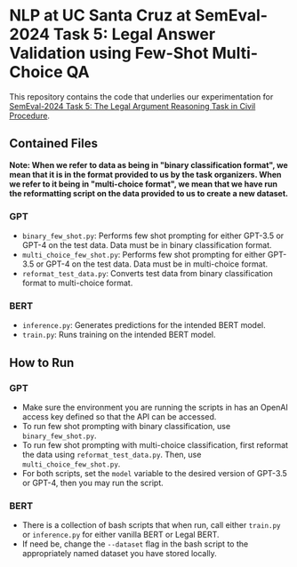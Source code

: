 # NLP at UC Santa Cruz at SemEval-2024 Task 5: Legal Answer Validation using Few-Shot Multi-Choice QA

This repository contains the code that underlies our experimentation for [SemEval-2024 Task 5: The Legal Argument Reasoning Task in Civil Procedure](https://trusthlt.github.io/semeval24/).

## Contained Files

**Note: When we refer to data as being in "binary classification format", we mean that it is in the format provided to us by the task organizers. When we refer to it being in "multi-choice format", we mean that we have run the reformatting script on the data provided to us to create a new dataset.**

### GPT

- `binary_few_shot.py`: Performs few shot prompting for either GPT-3.5 or GPT-4 on the test data. Data must be in binary classification format.
- `multi_choice_few_shot.py`: Performs few shot prompting for either GPT-3.5 or GPT-4 on the test data. Data must be in multi-choice format.
- `reformat_test_data.py`: Converts test data from binary classification format to multi-choice format.

### BERT

- `inference.py`: Generates predictions for the intended BERT model.
- `train.py`: Runs training on the intended BERT model. 


## How to Run

### GPT

- Make sure the environment you are running the scripts in has an OpenAI access key defined so that the API can be accessed. 
- To run few shot prompting with binary classification, use `binary_few_shot.py`.
- To run few shot prompting with multi-choice classification, first reformat the data using `reformat_test_data.py`. Then, use `multi_choice_few_shot.py`.
- For both scripts, set the `model` variable to the desired version of GPT-3.5 or GPT-4, then you may run the script.

### BERT

- There is a collection of bash scripts that when run, call either `train.py` or `inference.py` for either vanilla BERT or Legal BERT.
- If need be, change the `--dataset` flag in the bash script to the appropriately named dataset you have stored locally.
